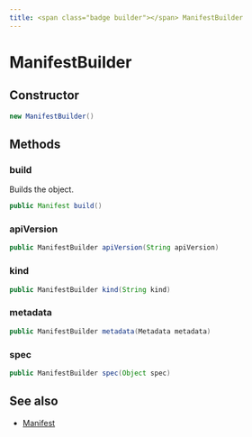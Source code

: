 ```yaml
---
title: <span class="badge builder"></span> ManifestBuilder
---
```

# <span class="badge builder"></span> ManifestBuilder

## Constructor

```java
new ManifestBuilder()
```
## Methods

### <span class="badge object-method"></span> build

Builds the object.

```java
public Manifest build()
```

### <span class="badge object-method"></span> apiVersion

```java
public ManifestBuilder apiVersion(String apiVersion)
```

### <span class="badge object-method"></span> kind

```java
public ManifestBuilder kind(String kind)
```

### <span class="badge object-method"></span> metadata

```java
public ManifestBuilder metadata(Metadata metadata)
```

### <span class="badge object-method"></span> spec

```java
public ManifestBuilder spec(Object spec)
```

## See also

 * <span class="badge object-type-class"></span> [Manifest](./object-Manifest.md)
